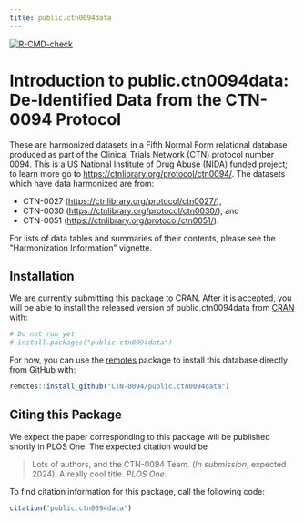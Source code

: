 ```yaml
---
title: public.ctn0094data
---
```


<!-- badges: start -->
[![R-CMD-check](https://github.com/CTN-0094/public.ctn0094data/actions/workflows/R-CMD-check.yaml/badge.svg)](https://github.com/CTN-0094/public.ctn0094data/actions/workflows/R-CMD-check.yaml)
<!-- badges: end -->

# Introduction to public.ctn0094data: De-Identified Data from the CTN-0094 Protocol

These are harmonized datasets in a Fifth Normal Form relational database produced as part of the Clinical Trials Network (CTN) protocol number 0094. This is a US National Institute of Drug Abuse (NIDA) funded project; to learn more go to <https://ctnlibrary.org/protocol/ctn0094/>. The datasets which have data harmonized are from:

- CTN-0027 (<https://ctnlibrary.org/protocol/ctn0027/>),
- CTN-0030 (<https://ctnlibrary.org/protocol/ctn0030/>), and
- CTN-0051 (<https://ctnlibrary.org/protocol/ctn0051/>).

For lists of data tables and summaries of their contents, please see the "Harmonization Information" vignette.



## Installation

We are currently submitting this package to CRAN. After it is accepted, you will be able to install the released version of public.ctn0094data from [CRAN](https://CRAN.R-project.org) with:

``` r
# Do not run yet
# install.packages("public.ctn0094data")
```

For now, you can use the [remotes](https://CRAN.R-project.org/package=remotes) package to install this database directly from GitHub with:
```r
remotes::install_github("CTN-0094/public.ctn0094data")
```

## Citing this Package
We expect the paper corresponding to this package will be published shortly in PLOS One. The expected citation would be

> Lots of authors, and the CTN-0094 Team. (*In submission*, expected 2024). A really cool title. *PLOS One*.

To find citation information for this package, call the following code:
```r
citation("public.ctn0094data")
```

